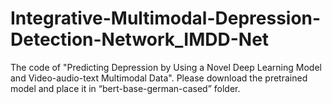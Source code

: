 # Integrative-Multimodal-Depression-Detection-Network_IMDD-Net
The code of "Predicting Depression by Using a Novel Deep Learning Model and Video-audio-text Multimodal Data".
Please download the pretrained model and place it in “bert-base-german-cased” folder.
